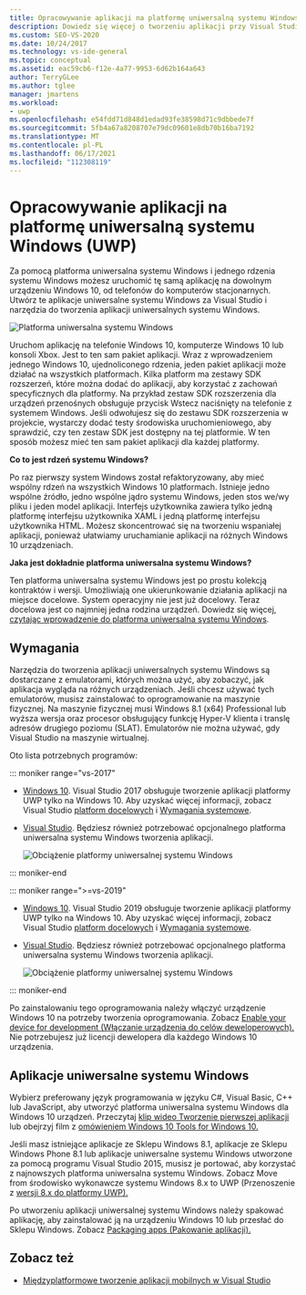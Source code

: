 ```yaml
---
title: Opracowywanie aplikacji na platformę uniwersalną systemu Windows (UWP)
description: Dowiedz się więcej o tworzeniu aplikacji przy Visual Studio i platforma uniwersalna systemu Windows programistyki.
ms.custom: SEO-VS-2020
ms.date: 10/24/2017
ms.technology: vs-ide-general
ms.topic: conceptual
ms.assetid: eac59cb6-f12e-4a77-9953-6d62b164a643
author: TerryGLee
ms.author: tglee
manager: jmartens
ms.workload:
- uwp
ms.openlocfilehash: e54fdd71d848d1edad93fe38598d71c9dbbede7f
ms.sourcegitcommit: 5fb4a67a8208707e79dc09601e8db70b16ba7192
ms.translationtype: MT
ms.contentlocale: pl-PL
ms.lasthandoff: 06/17/2021
ms.locfileid: "112308119"
---
```

# <a name="develop-apps-for-the-universal-windows-platform-uwp"></a>Opracowywanie aplikacji na platformę uniwersalną systemu Windows (UWP)

Za pomocą platforma uniwersalna systemu Windows i jednego rdzenia systemu Windows możesz uruchomić tę samą aplikację na dowolnym urządzeniu Windows 10, od telefonów do komputerów stacjonarnych. Utwórz te aplikacje uniwersalne systemu Windows za Visual Studio i narzędzia do tworzenia aplikacji uniwersalnych systemu Windows.

![Platforma uniwersalna systemu Windows](../cross-platform/media/uwp_coreextensions.png)

Uruchom aplikację na telefonie Windows 10, komputerze Windows 10 lub konsoli Xbox. Jest to ten sam pakiet aplikacji. Wraz z wprowadzeniem jednego Windows 10, ujednoliconego rdzenia, jeden pakiet aplikacji może działać na wszystkich platformach. Kilka platform ma zestawy SDK rozszerzeń, które można dodać do aplikacji, aby korzystać z zachowań specyficznych dla platformy. Na przykład zestaw SDK rozszerzenia dla urządzeń przenośnych obsługuje przycisk Wstecz naciśnięty na telefonie z systemem Windows. Jeśli odwołujesz się do zestawu SDK rozszerzenia w projekcie, wystarczy dodać testy środowiska uruchomieniowego, aby sprawdzić, czy ten zestaw SDK jest dostępny na tej platformie. W ten sposób możesz mieć ten sam pakiet aplikacji dla każdej platformy.

**Co to jest rdzeń systemu Windows?**

Po raz pierwszy system Windows został refaktoryzowany, aby mieć wspólny rdzeń na wszystkich Windows 10 platformach. Istnieje jedno wspólne źródło, jedno wspólne jądro systemu Windows, jeden stos we/wy pliku i jeden model aplikacji. Interfejs użytkownika zawiera tylko jedną platformę interfejsu użytkownika XAML i jedną platformę interfejsu użytkownika HTML. Możesz skoncentrować się na tworzeniu wspaniałej aplikacji, ponieważ ułatwiamy uruchamianie aplikacji na różnych Windows 10 urządzeniach.

**Jaka jest dokładnie platforma uniwersalna systemu Windows?**

Ten platforma uniwersalna systemu Windows jest po prostu kolekcją kontraktów i wersji. Umożliwiają one ukierunkowanie działania aplikacji na miejsce docelowe. System operacyjny nie jest już docelowy. Teraz docelowa jest co najmniej jedna rodzina urządzeń. Dowiedz się więcej, [czytając wprowadzenie do platforma uniwersalna systemu Windows](/windows/uwp/get-started/universal-application-platform-guide).

## <a name="requirements"></a>Wymagania

Narzędzia do tworzenia aplikacji uniwersalnych systemu Windows są dostarczane z emulatorami, których można użyć, aby zobaczyć, jak aplikacja wygląda na różnych urządzeniach. Jeśli chcesz używać tych emulatorów, musisz zainstalować to oprogramowanie na maszynie fizycznej. Na maszynie fizycznej musi Windows 8.1 (x64) Professional lub wyższa wersja oraz procesor obsługujący funkcję Hyper-V klienta i translę adresów drugiego poziomu (SLAT). Emulatorów nie można używać, gdy Visual Studio na maszynie wirtualnej.

Oto lista potrzebnych programów:

::: moniker range="vs-2017"

- [Windows 10](https://support.microsoft.com/help/17777/downloads-for-windows). Visual Studio 2017 obsługuje tworzenie aplikacji platformy UWP tylko na Windows 10. Aby uzyskać więcej informacji, zobacz Visual Studio [platform docelowych](/visualstudio/productinfo/vs2017-compatibility-vs) i [Wymagania systemowe](/visualstudio/productinfo/vs2017-system-requirements-vs).

- [Visual Studio](https://visualstudio.microsoft.com/vs/older-downloads/?utm_medium=microsoft&utm_source=docs.microsoft.com&utm_campaign=vs+2017+download). Będziesz również potrzebować opcjonalnego platforma uniwersalna systemu Windows tworzenia aplikacji.

     ![Obciążenie platformy uniwersalnej systemu Windows](media/uwp_workload.png)

::: moniker-end

::: moniker range=">=vs-2019"

- [Windows 10](https://support.microsoft.com/help/17777/downloads-for-windows). Visual Studio 2019 obsługuje tworzenie aplikacji platformy UWP tylko na Windows 10. Aby uzyskać więcej informacji, zobacz Visual Studio [platform docelowych](/visualstudio/releases/2019/compatibility/) i [Wymagania systemowe](/visualstudio/releases/2019/system-requirements/).

- [Visual Studio](https://visualstudio.microsoft.com/downloads). Będziesz również potrzebować opcjonalnego platforma uniwersalna systemu Windows tworzenia aplikacji.

     ![Obciążenie platformy uniwersalnej systemu Windows](media/uwp_workload.png)

::: moniker-end

Po zainstalowaniu tego oprogramowania należy włączyć urządzenie Windows 10 na potrzeby tworzenia oprogramowania. Zobacz [Enable your device for development (Włączanie urządzenia do celów deweloperowych).](/windows/uwp/get-started/enable-your-device-for-development) Nie potrzebujesz już licencji dewelopera dla każdego Windows 10 urządzenia.

## <a name="universal-windows-apps"></a>Aplikacje uniwersalne systemu Windows

Wybierz preferowany język programowania w języku C#, Visual Basic, C++ lub JavaScript, aby utworzyć platforma uniwersalna systemu Windows dla Windows 10 urządzeń. Przeczytaj [klip wideo Tworzenie pierwszej aplikacji](/windows/uwp/get-started/your-first-app) lub obejrzyj film z [omówieniem Windows 10 Tools for Windows 10.](https://channel9.msdn.com/Series/ConnectOn-Demand/229)

Jeśli masz istniejące aplikacje ze Sklepu Windows 8.1, aplikacje ze Sklepu Windows Phone 8.1 lub aplikacje uniwersalne systemu Windows utworzone za pomocą programu Visual Studio 2015, musisz je portować, aby korzystać z najnowszych platforma uniwersalna systemu Windows. Zobacz Move from środowisko wykonawcze systemu Windows 8.x to UWP (Przenoszenie z [wersji 8.x do platformy UWP).](/windows/uwp/porting/w8x-to-uwp-root)

Po utworzeniu aplikacji uniwersalnej systemu Windows należy spakować aplikację, aby zainstalować ją na urządzeniu Windows 10 lub przesłać do Sklepu Windows. Zobacz [Packaging apps (Pakowanie aplikacji).](/windows/uwp/packaging/index)

## <a name="see-also"></a>Zobacz też

- [Międzyplatformowe tworzenie aplikacji mobilnych w Visual Studio](../cross-platform/cross-platform-mobile-development-in-visual-studio.md)

